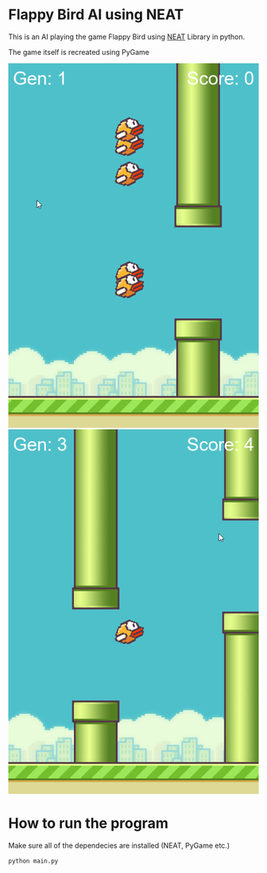 # Flappy Bird AI using NEAT

This is an AI playing the game Flappy Bird using [NEAT](https://neat-python.readthedocs.io/en/latest/) Library in python. 

The game itself is recreated using PyGame

![Snapshot](images/1.png)
![Snaoshot](images/2.png)

# How to run the program
Make sure all of the dependecies are installed (NEAT, PyGame etc.)
```
python main.py
```
